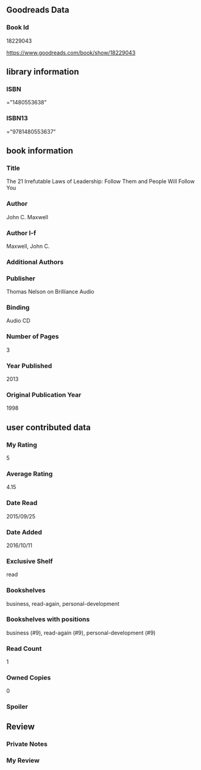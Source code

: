 <!-- This template shows how to bulk convert all columns of data into one markdown file -->
<!-- caveat: KeyError if there's a mismatch. Empty values output nothing -->

## Goodreads Data

### Book Id 

18229043

https://www.goodreads.com/book/show/18229043

## library information

### ISBN 
="1480553638"

### ISBN13 
="9781480553637"

## book information

### Title
The 21 Irrefutable Laws of Leadership: Follow Them and People Will Follow You

### Author 
John C. Maxwell

### Author l-f 
Maxwell, John C.

### Additional Authors


### Publisher 
Thomas Nelson on Brilliance Audio

### Binding
Audio CD

### Number of Pages
3

### Year Published
2013

### Original Publication Year 
1998

## user contributed data

### My Rating
5

### Average Rating
4.15

### Date Read
2015/09/25

### Date Added
2016/10/11

### Exclusive Shelf
read

### Bookshelves
business, read-again, personal-development

### Bookshelves with positions
business (#9), read-again (#9), personal-development (#9)

### Read Count
1

### Owned Copies
0

### Spoiler 


## Review

### Private Notes


### My Review
